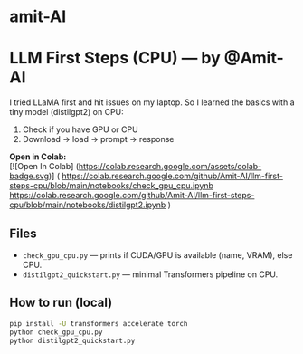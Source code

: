 # amit-AI
# LLM First Steps (CPU) — by @Amit-AI

I tried LLaMA first and hit issues on my laptop. So I learned the basics with a tiny model (distilgpt2) on CPU:
1) Check if you have GPU or CPU
2) Download → load → prompt → response

**Open in Colab:**  
[![Open In Colab]
(https://colab.research.google.com/assets/colab-badge.svg)]
(
https://colab.research.google.com/github/Amit-AI/llm-first-steps-cpu/blob/main/notebooks/check_gpu_cpu.ipynb
https://colab.research.google.com/github/Amit-AI/llm-first-steps-cpu/blob/main/notebooks/distilgpt2.ipynb
)


## Files
- `check_gpu_cpu.py` — prints if CUDA/GPU is available (name, VRAM), else CPU.
- `distilgpt2_quickstart.py` — minimal Transformers pipeline on CPU.

## How to run (local)
```bash
pip install -U transformers accelerate torch
python check_gpu_cpu.py
python distilgpt2_quickstart.py


